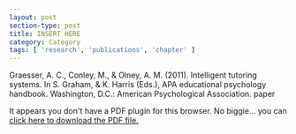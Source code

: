 ```yaml
---
layout: post
section-type: post
title: INSERT HERE
category: Category
tags: [ 'research', 'publications', 'chapter' ]
---
```

Graesser, A. C., Conley, M., & Olney, A. M. (2011). Intelligent tutoring systems. In S. Graham, & K. Harris (Eds.), APA educational psychology handbook. Washington, D.C.: American Psychological Association. paper

<object data="https://umdrive.memphis.edu/aolney/public/publications/INSERTHERE" type="application/pdf" width="100%" height="600px">
 
  <p>It appears you don't have a PDF plugin for this browser.
  No biggie... you can <a href="https://umdrive.memphis.edu/aolney/public/publications/INSERTHERE">click here to
  download the PDF file.</a></p>
  
</object>
